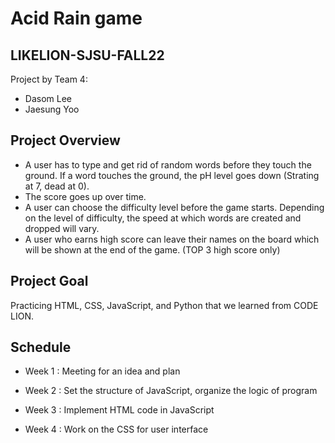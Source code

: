 # Acid Rain game
## LIKELION-SJSU-FALL22
Project by Team 4:
- Dasom Lee
- Jaesung Yoo

## Project Overview
- A user has to type and get rid of random words before they touch the ground. If a word touches the ground, the pH level goes down (Strating at 7, dead at 0). 
- The score goes up over time.
- A user can choose the difficulty level before the game starts. Depending on the level of difficulty, the speed at which words are created and dropped will vary.
- A user who earns high score can leave their names on the board which will be shown at the end of the game. (TOP 3 high score only)

## Project Goal
Practicing HTML, CSS, JavaScript, and Python that we learned from CODE LION.

## Schedule
- Week 1 : Meeting for an idea and plan

- Week 2 : Set the structure of JavaScript, organize the logic of program

- Week 3 : Implement HTML code in JavaScript

- Week 4 : Work on the CSS for user interface
